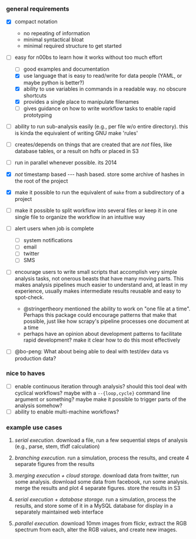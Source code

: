 ### general requirements

- [x] compact notation
  - no repeating of information
  - minimal syntactical bloat
  - minimal required structure to get started
- [ ] easy for n00bs to learn how it works without too much effort
  - [ ] good examples and documentation
  - [x] use language that is easy to read/write for data people (YAML, or
    maybe python is better?)
  - [x] ability to use variables in commands in a readable way. no obscure
    shortcuts
  - [x] provides a single place to manipulate filenames
  - [ ] gives guidance on how to write workflow tasks to enable rapid
    prototyping
- [ ] ability to run sub-analysis easily (e.g., per file w/o entire
  directory). this is kinda the equivalent of writing GNU make 'rules'
- [ ] creates/depends on things that are created that are *not* files,
  like database tables, or a result on hdfs or placed in S3
- [ ] run in parallel whenever possible. its 2014
- [x] *not* timestamp based --- hash based. store some archive of hashes
  in the root of the project
- [x] make it possible to run the equivalent of `make` from a subdirectory
  of a project
- [ ] make it possible to split workflow into several files or keep it in
  one single file to organize the workflow in an intuitive way
- [ ] alert users when job is complete
  - [ ] system notifications
  - [ ] email
  - [ ] twitter
  - [ ] SMS
- [ ] encourage users to write small scripts that accomplish very simple
  analysis tasks, not onerous beasts that have many moving parts. This
  makes analysis pipelines much easier to understand and, at least in
  my experience, usually makes intermediate results reusable and easy
  to spot-check.
  - @stringertheory mentioned the ability to work on "one file at a
    time". Perhaps this package could encourage patterns that make
    that possible, just like how scrapy's pipeline processes one
    document at a time
  - perhaps have an opinion about development patterns to facilitate
    rapid development? make it clear how to do this most effectively
- [ ] @bo-peng: What about being able to deal with test/dev data vs
  production data?


### nice to haves

- [ ] enable continuous iteration through analysis? should this tool deal
  with cyclical workflows? maybe with a `--{loop,cycle}` command line
  argument or something? maybe make it possible to trigger parts of
  the analysis somehow?
- [ ] ability to enable multi-machine workflows?

### example use cases

1. *serial execution.* download a file, run a few sequential steps of
   analysis (e.g., parse, stem, tfidf calculation)

2. *branching execution.* run a simulation, process the results, and
   create 4 separate figures from the results

3. *merging execution + cloud storage.* download data from twitter,
   run some analysis. download some data from facebook, run some
   analysis. merge the results and plot 4 separate figures. store the
   results in S3

4. *serial execution + database storage.* run a simulation, process
   the results, and store some of it in a MySQL database for display
   in a separately maintained web interface

5. *parallel execution.* download 10mm images from flickr, extract the
   RGB spectrum from each, alter the RGB values, and create new images.
